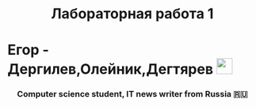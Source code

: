 <h1 align="center">Лабораторная работа 1
<h1             <a href="https://daniilshat.ru/" target="_blank">Егор - Дергилев,Олейник,Дегтярев</a> 
<img src="https://github.com/blackcater/blackcater/raw/main/images/Hi.gif" height="32"/></h1>
<h3 align="center">Computer science student, IT news writer from Russia 🇷🇺</h3> 
